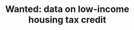 ---
layout: default
contact_info_(optional): garciadiazd@gao.gov
description: "Larger projects (>100 people) cost $80-100k less per unit than small
  ones (<27 people).  \n\nWeaknesses in data quality and federal oversight constrain
  assessment of\nLIHTC development costs and the efficiency and effectiveness of the
  program."
location: US
shortname: low_income_housing_credit
tags:
- Public Policy
title: 'Wanted: data on low-income housing tax credit'
url: https://www.gao.gov/assets/700/694668.pdf
uuid: recknvaLzjIUfEgFq
---